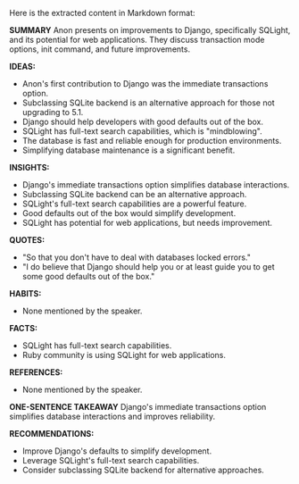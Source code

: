Here is the extracted content in Markdown format:

**SUMMARY**
Anon presents on improvements to Django, specifically SQLight, and its potential for web applications. They discuss transaction mode options, init command, and future improvements.

**IDEAS:**
* Anon's first contribution to Django was the immediate transactions option.
* Subclassing SQLite backend is an alternative approach for those not upgrading to 5.1.
* Django should help developers with good defaults out of the box.
* SQLight has full-text search capabilities, which is "mindblowing".
* The database is fast and reliable enough for production environments.
* Simplifying database maintenance is a significant benefit.

**INSIGHTS:**
* Django's immediate transactions option simplifies database interactions.
* Subclassing SQLite backend can be an alternative approach.
* SQLight's full-text search capabilities are a powerful feature.
* Good defaults out of the box would simplify development.
* SQLight has potential for web applications, but needs improvement.

**QUOTES:**
* "So that you don't have to deal with databases locked errors."
* "I do believe that Django should help you or at least guide you to get some good defaults out of the box."

**HABITS:**
* None mentioned by the speaker.

**FACTS:**
* SQLight has full-text search capabilities.
* Ruby community is using SQLight for web applications.

**REFERENCES:**
* None mentioned by the speaker.

**ONE-SENTENCE TAKEAWAY**
Django's immediate transactions option simplifies database interactions and improves reliability.

**RECOMMENDATIONS:**
* Improve Django's defaults to simplify development.
* Leverage SQLight's full-text search capabilities.
* Consider subclassing SQLite backend for alternative approaches.

